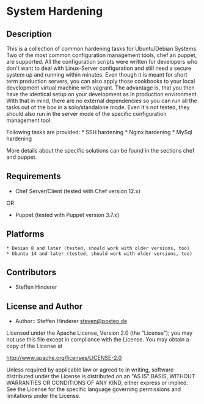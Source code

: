 # System Hardening

## Description
This is a collection of common hardening tasks for Ubuntu/Debian Systems. Two of the most common configuration management tools, chef an puppet, are supported.
All the configuration scripts were written for developers who don't want to deal with Linux-Server configuration and still need a secure system up and running within minutes. Even though it is meant for short term production servers, you can also apply those cookbooks to your local development virtual machine with vagrant. The advantage is, that you then have the identical setup on your development as in production environment.
With that in mind, there are no external dependencies so you can run all the tasks out of the box in a solo/standalone mode. Even it's not tested, they should also run in the server mode of the specific configuration management tool.

Following tasks are provided:
    * SSH hardening
    * Nginx hardening
    * MySql hardening
    
More details about the specific solutions can be found in the sections chef and puppet.

## Requirements
 * Chef Server/Client (tested with Chef version 12.x)
 
 OR
 
 * Puppet (tested with Puppet version 3.7.x)
 
## Platforms 
    * Debian 8 and later (tested, should work with older versions, too)
    * Ubuntu 14 and later (tested, should work with older versions, too)

## Contributors
* Steffen Hinderer

## License and Author
 * Author:: Steffen Hinderer steven@posteo.de
 
Licensed under the Apache License, Version 2.0 (the "License"); you may not use this file except in compliance with the License. You may obtain a copy of the License at

http://www.apache.org/licenses/LICENSE-2.0

Unless required by applicable law or agreed to in writing, software distributed under the License is distributed on an "AS IS" BASIS, WITHOUT WARRANTIES OR CONDITIONS OF ANY KIND, either express or implied. See the License for the specific language governing permissions and limitations under the License.